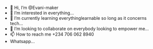 - 👋 Hi, I’m @Evani-maker
- 👀 I’m interested in everything...
- 🌱 I’m currently learning everythinglearnable so long as it concerns tech...
- 💞️ I’m looking to collaborate on everybody looking to empower me...
- 📫 How to reach me +234 706 062 8940
- Whatsapp...
<!---
Evani-maker/Evani-maker is a ✨ special ✨ repository because its `README.md` (this file) appears on your GitHub profile.
You can click the Preview link to take a look at your changes.
--->
